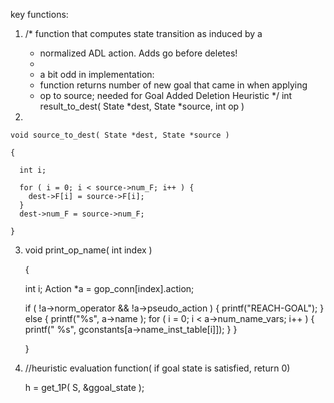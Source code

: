 key functions:

1.
    /* function that computes state transition as induced by a
     * normalized ADL action. Adds go before deletes!
     *
     * a bit odd in implementation:
     * function returns number of new goal that came in when applying
     * op to source; needed for Goal Added Deletion Heuristic
     */
    int result_to_dest( State *dest, State *source, int op )

2.
    
    void source_to_dest( State *dest, State *source )

    {

      int i;

      for ( i = 0; i < source->num_F; i++ ) {
        dest->F[i] = source->F[i];
      }
      dest->num_F = source->num_F;

    }

3.
    void print_op_name( int index )

    {

      int i;
      Action *a = gop_conn[index].action;

      if ( !a->norm_operator &&
           !a->pseudo_action ) {
        printf("REACH-GOAL");
      } else {
        printf("%s", a->name ); 
        for ( i = 0; i < a->num_name_vars; i++ ) {
          printf(" %s", gconstants[a->name_inst_table[i]]);
        }
      }

    }

4.  //heuristic evaluation function( if goal state is satisfied, return 0)

    h = get_1P( S, &ggoal_state );
